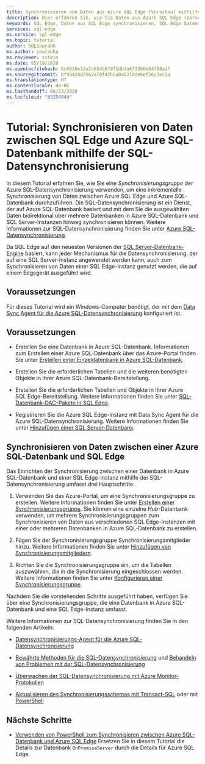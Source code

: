 ```yaml
---
title: Synchronisieren von Daten aus Azure SQL Edge (Vorschau) mithilfe der SQL-Datensynchronisierung
description: Hier erfahren Sie, wie Sie Daten aus Azure SQL Edge (Vorschau) mithilfe der Azure SQL-Datensynchronisierung synchronisieren.
keywords: SQL Edge, Daten aus SQL Edge synchronisieren, SQL Edge Datensynchronisierung
services: sql-edge
ms.service: sql-edge
ms.topic: tutorial
author: SQLSourabh
ms.author: sourabha
ms.reviewer: sstein
ms.date: 05/19/2020
ms.openlocfilehash: 6c0518e12a2c654b8f971db3a6733b0e64f80a1f
ms.sourcegitcommit: bf99428d2562a70f42b5a04021dde6ef26c3ec3a
ms.translationtype: HT
ms.contentlocale: de-DE
ms.lasthandoff: 06/23/2020
ms.locfileid: "85254049"
---
```

# <a name="tutorial-sync-data-from-sql-edge-to-azure-sql-database-by-using-sql-data-sync"></a>Tutorial: Synchronisieren von Daten zwischen SQL Edge und Azure SQL-Datenbank mithilfe der SQL-Datensynchronisierung

In diesem Tutorial erfahren Sie, wie Sie eine *Synchronisierungsgruppe* der Azure SQL-Datensynchronisierung verwenden, um eine inkrementelle Synchronisierung von Daten zwischen Azure SQL Edge und Azure SQL-Datenbank durchzuführen. Die SQL-Datensynchronisierung ist ein Dienst, der auf Azure SQL-Datenbank basiert und mit dem Sie die ausgewählten Daten bidirektional über mehrere Datenbanken in Azure SQL-Datenbank und SQL Server-Instanzen hinweg synchronisieren können. Weitere Informationen zur SQL-Datensynchronisierung finden Sie unter [Azure SQL-Datensynchronisierung](../azure-sql/database/sql-data-sync-data-sql-server-sql-database.md).

Da SQL Edge auf den neuesten Versionen der [SQL Server-Datenbank-Engine](/sql/sql-server/sql-server-technical-documentation/) basiert, kann jeder Mechanismus für die Datensynchronisierung, der auf eine SQL Server-Instanz angewendet werden kann, auch zum Synchronisieren von Daten einer SQL Edge-Instanz genutzt werden, die auf einem Edgegerät ausgeführt wird.

## <a name="prerequisites"></a>Voraussetzungen

Für dieses Tutorial wird ein Windows-Computer benötigt, der mit dem [Data Sync Agent für die Azure SQL-Datensynchronisierung](../azure-sql/database/sql-data-sync-agent-overview.md) konfiguriert ist.

## <a name="before-you-begin"></a>Voraussetzungen

* Erstellen Sie eine Datenbank in Azure SQL-Datenbank. Informationen zum Erstellen einer Azure SQL-Datenbank über das Azure-Portal finden Sie unter [Erstellen einer Einzeldatenbank in Azure SQL-Datenbank](../azure-sql/database/single-database-create-quickstart.md?tabs=azure-portal).

* Erstellen Sie die erforderlichen Tabellen und die weiteren benötigten Objekte in Ihrer Azure SQL-Datenbank-Bereitstellung.

* Erstellen Sie die erforderlichen Tabellen und Objekte in Ihrer Azure SQL Edge-Bereitstellung. Weitere Informationen finden Sie unter [SQL-Datenbank-DAC-Pakete in SQL Edge](deploy-dacpac.md).

* Registrieren Sie die Azure SQL Edge-Instanz mit Data Sync Agent für die Azure SQL-Datensynchronisierung. Weitere Informationen finden Sie unter [Hinzufügen einer SQL Server-Datenbank](../azure-sql/database/sql-data-sync-sql-server-configure.md#add-on-prem).

## <a name="sync-data-between-a-database-in-azure-sql-database-and-sql-edge"></a>Synchronisieren von Daten zwischen einer Azure SQL-Datenbank und SQL Edge

Das Einrichten der Synchronisierung zwischen einer Datenbank in Azure SQL-Datenbank und einer SQL Edge-Instanz mithilfe der SQL-Datensynchronisierung umfasst drei Hauptschritte:  


1. Verwenden Sie das Azure-Portal, um eine Synchronisierungsgruppe zu erstellen. Weitere Informationen finden Sie unter [Erstellen einer Synchronisierungsgruppe](../azure-sql/database/sql-data-sync-sql-server-configure.md#create-sync-group). Sie können eine einzelne *Hub*-Datenbank verwenden, um mehrere Synchronisierungsgruppen zum Synchronisieren von Daten aus verschiedenen SQL Edge-Instanzen mit einer oder mehreren Datenbanken in Azure SQL-Datenbank zu erstellen. 

2. Fügen Sie der Synchronisierungsgruppe Synchronisierungsmitglieder hinzu. Weitere Informationen finden Sie unter [Hinzufügen von Synchronisierungsmitgliedern](../azure-sql/database/sql-data-sync-sql-server-configure.md#add-sync-members).

3. Richten Sie die Synchronisierungsgruppe ein, um die Tabellen auszuwählen, die in die Synchronisierung eingeschlossen werden. Weitere Informationen finden Sie unter [Konfigurieren einer Synchronisierungsgruppe](../azure-sql/database/sql-data-sync-sql-server-configure.md#add-sync-members).

Nachdem Sie die vorstehenden Schritte ausgeführt haben, verfügen Sie über eine Synchronisierungsgruppe, die eine Datenbank in Azure SQL-Datenbank und eine SQL Edge-Instanz umfasst.

Weitere Informationen zur SQL-Datensynchronisierung finden Sie in den folgenden Artikeln:

* [Datensynchronisierungs-Agent für die Azure SQL-Datensynchronisierung](../azure-sql/database/sql-data-sync-agent-overview.md)

* [Bewährte Methoden für die SQL-Datensynchronisierung](../azure-sql/database/sql-data-sync-best-practices.md) und [Behandeln von Problemen mit der SQL-Datensynchronisierung](../azure-sql/database/sql-data-sync-troubleshoot.md)

* [Überwachen der SQL-Datensynchronisierung mit Azure Monitor-Protokollen](../azure-sql/database/sql-data-sync-monitor-sync.md)

* [Aktualisieren des Synchronisierungsschemas mit Transact-SQL](../azure-sql/database/sql-data-sync-update-sync-schema.md) oder mit [PowerShell](../azure-sql/database/scripts/update-sync-schema-in-sync-group.md)

## <a name="next-steps"></a>Nächste Schritte


* [Verwenden von PowerShell zum Synchronisieren zwischen Azure SQL-Datenbank und Azure SQL Edge](../azure-sql/database/scripts/sql-data-sync-sync-data-between-azure-onprem.md) Ersetzen Sie in diesem Tutorial die Details zur Datenbank `OnPremiseServer` durch die Details für Azure SQL Edge.

